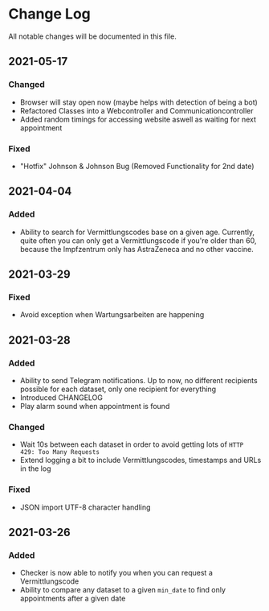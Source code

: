 # Change Log
All notable changes will be documented in this file.

## 2021-05-17
### Changed
- Browser will stay open now (maybe helps with detection of being a bot)
- Refactored Classes into a Webcontroller and Communicationcontroller
- Added random timings for accessing website aswell as waiting for next appointment
### Fixed
- "Hotfix" Johnson & Johnson Bug (Removed Functionality for 2nd date)

## 2021-04-04
### Added
- Ability to search for Vermittlungscodes base on a given age. Currently, quite often you can only get a Vermittlungscode if you're older than 60, because the Impfzentrum only has AstraZeneca and no other vaccine.

## 2021-03-29
### Fixed
- Avoid exception when Wartungsarbeiten are happening
## 2021-03-28
### Added
- Ability to send Telegram notifications. Up to now, no different recipients possible for each dataset, only one recipient for everything
- Introduced CHANGELOG
- Play alarm sound when appointment is found
### Changed
- Wait 10s between each dataset in order to avoid getting lots of `HTTP 429: Too Many Requests`
- Extend logging a bit to include Vermittlungscodes, timestamps and URLs in the log
### Fixed
- JSON import UTF-8 character handling


## 2021-03-26
### Added
- Checker is now able to notify you when you can request a Vermittlungscode
- Ability to compare any dataset to a given `min_date` to find only appointments after a given date
